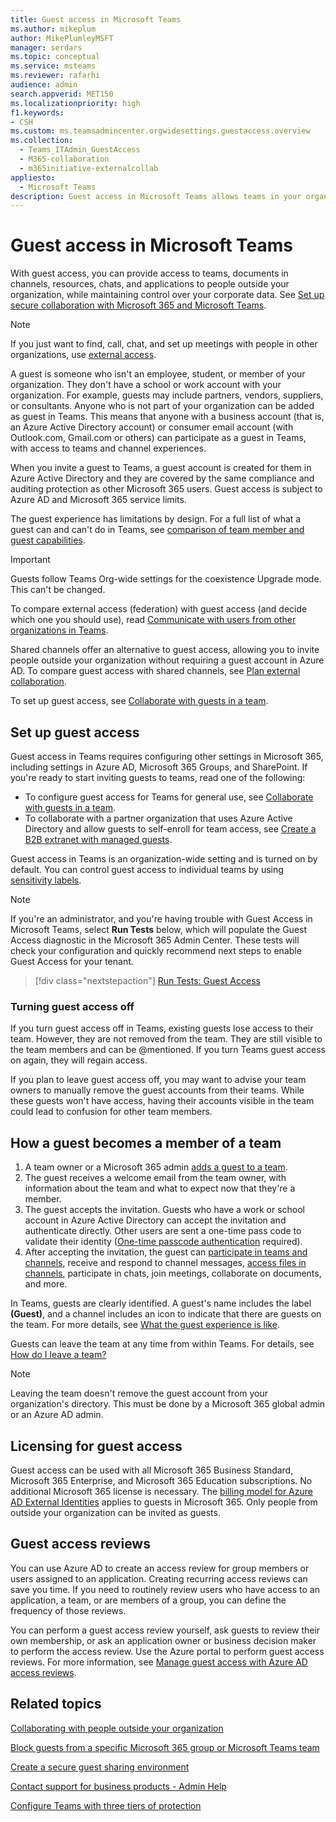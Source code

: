 ```yaml
---
title: Guest access in Microsoft Teams
ms.author: mikeplum
author: MikePlumleyMSFT
manager: serdars
ms.topic: conceptual
ms.service: msteams
ms.reviewer: rafarhi
audience: admin
search.appverid: MET150
ms.localizationpriority: high
f1.keywords:
- CSH
ms.custom: ms.teamsadmincenter.orgwidesettings.guestaccess.overview
ms.collection: 
  - Teams_ITAdmin_GuestAccess
  - M365-collaboration
  - m365initiative-externalcollab
appliesto: 
  - Microsoft Teams
description: Guest access in Microsoft Teams allows teams in your organization to collaborate with people outside your organization by granting them access to teams and channels.
---
```


# Guest access in Microsoft Teams

With guest access, you can provide access to teams, documents in channels, resources, chats, and applications to people outside your organization, while maintaining control over your corporate data. See [Set up secure collaboration with Microsoft 365 and Microsoft Teams](/microsoft-365/solutions/setup-secure-collaboration-with-teams).

> [!NOTE]
> If you just want to find, call, chat, and set up meetings with people in other organizations, use [external access](manage-external-access.md).

A guest is someone who isn't an employee, student, or member of your organization. They don't have a school or work account with your organization. For example, guests may include partners, vendors, suppliers, or consultants. Anyone who is not part of your organization can be added as guest in Teams. This means that anyone with a business account (that is, an Azure Active Directory account) or consumer email account (with Outlook.com, Gmail.com or others) can participate as a guest in Teams, with access to teams and channel experiences.

When you invite a guest to Teams, a guest account is created for them in Azure Active Directory and they are covered by the same compliance and auditing protection as other Microsoft 365 users. Guest access is subject to Azure AD and Microsoft 365 service limits.

The guest experience has limitations by design. For a full list of what a guest can and can't do in Teams, see [comparison of team member and guest capabilities](guest-experience.md#comparison-of-team-member-and-guest-capabilities).

> [!IMPORTANT]
> Guests follow Teams Org-wide settings for the coexistence Upgrade mode. This can't be changed.

To compare external access (federation) with guest access (and decide which one you should use), read [Communicate with users from other organizations in Teams](communicate-with-users-from-other-organizations.md).

Shared channels offer an alternative to guest access, allowing you to invite people outside your organization without requiring a guest account in Azure AD. To compare guest access with shared channels, see [Plan external collaboration](/microsoft-365/solutions/plan-external-collaboration).

To set up guest access, see [Collaborate with guests in a team](/microsoft-365/solutions/collaborate-as-team). 

## Set up guest access

Guest access in Teams requires configuring other settings in Microsoft 365, including settings in Azure AD, Microsoft 365 Groups, and SharePoint. If you're ready to start inviting guests to teams, read one of the following:

- To configure guest access for Teams for general use, see [Collaborate with guests in a team](/microsoft-365/solutions/collaborate-as-team).
- To collaborate with a partner organization that uses Azure Active Directory and allow guests to self-enroll for team access, see [Create a B2B extranet with managed guests](/microsoft-365/solutions/b2b-extranet).

Guest access in Teams is an organization-wide setting and is turned on by default. You can control guest access to individual teams by using [sensitivity labels](/microsoft-365/compliance/sensitivity-labels-teams-groups-sites).

> [!NOTE]
> If you're an administrator, and you're having trouble with Guest Access in Microsoft Teams, select **Run Tests** below, which will populate the Guest Access diagnostic in the Microsoft 365 Admin Center. These tests will check your configuration and quickly recommend next steps to enable Guest Access for your tenant.
>> [!div class="nextstepaction"]
>> [Run Tests: Guest Access](https://aka.ms/TeamsGuestAccessDiagDMC)

### Turning guest access off

If you turn guest access off in Teams, existing guests lose access to their team. However, they are not removed from the team. They are still visible to the team members and can be @mentioned. If you turn Teams guest access on again, they will regain access.

If you plan to leave guest access off, you may want to advise your team owners to manually remove the guest accounts from their teams. While these guests won't have access, having their accounts visible in the team could lead to confusion for other team members.

## How a guest becomes a member of a team

1. A team owner or a Microsoft 365 admin [adds a guest to a team](https://support.office.com/article/add-guests-to-a-team-fccb4fa6-f864-4508-bdde-256e7384a14f).
2. The guest receives a welcome email from the team owner, with information about the team and what to expect now that they're a member.
3. The guest accepts the invitation.
  Guests who have a work or school account in Azure Active Directory can accept the invitation and authenticate directly. Other users are sent a one-time pass code to validate their identity ([One-time passcode authentication](/azure/active-directory/external-identities/one-time-passcode) required).
4. After accepting the invitation, the guest can [participate in teams and channels](https://support.office.com/article/df38ae23-8f85-46d3-b071-cb11b9de5499), receive and respond to channel messages, [access files in channels](https://support.office.com/article/access-files-in-channels-c593c78a-27c4-4661-a598-682baa30ca7e), participate in chats, join meetings, collaborate on documents, and more. 

In Teams, guests are clearly identified. A guest's name includes the label **(Guest)**, and a channel includes an icon to indicate that there are guests on the team. For more details, see [What the guest experience is like](guest-experience.md).
  
Guests can leave the team at any time from within Teams. For details, see  [How do I leave a team?](https://support.office.com/article/leave-a-team-e481005d-3ec6-4694-b300-375472ba4076)

> [!NOTE]
> Leaving the team doesn't remove the guest account from your organization's directory. This must be done by a Microsoft 365 global admin or an Azure AD admin.

## Licensing for guest access

Guest access can be used with all Microsoft 365 Business Standard, Microsoft 365 Enterprise, and Microsoft 365 Education subscriptions. No additional Microsoft 365 license is necessary. The [billing model for Azure AD External Identities](/azure/active-directory/b2b/licensing-guidance) applies to guests in Microsoft 365. Only people from outside your organization can be invited as guests.

## Guest access reviews

You can use Azure AD to create an access review for group members or users assigned to an application. Creating recurring access reviews can save you time. If you need to routinely review users who have access to an application, a team, or are members of a group, you can define the frequency of those reviews. 

You can perform a guest access review yourself, ask guests to review their own membership, or ask an application owner or business decision maker to perform the access review. Use the Azure portal to perform guest access reviews. For more information, see [Manage guest access with Azure AD access reviews](/azure/active-directory/governance/manage-guest-access-with-access-reviews).

## Related topics

[Collaborating with people outside your organization](/microsoft-365/solutions/collaborate-with-people-outside-your-organization)

[Block guests from a specific Microsoft 365 group or Microsoft Teams team](/microsoft-365/solutions/per-group-guest-access)

[Create a secure guest sharing environment](/microsoft-365/solutions/create-secure-guest-sharing-environment)

[Contact support for business products - Admin Help](/microsoft-365/admin/contact-support-for-business-products)

[Configure Teams with three tiers of protection](/microsoft-365/solutions/configure-teams-three-tiers-protection)
